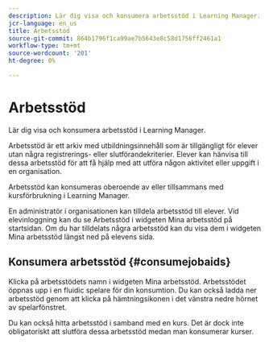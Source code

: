 ```yaml
---
description: Lär dig visa och konsumera arbetsstöd i Learning Manager.
jcr-language: en_us
title: Arbetsstöd
source-git-commit: 864b1796f1ca99ae7b5643e8c58d1756ff2461a1
workflow-type: tm+mt
source-wordcount: '201'
ht-degree: 0%

---
```




# Arbetsstöd

Lär dig visa och konsumera arbetsstöd i Learning Manager.

Arbetsstöd är ett arkiv med utbildningsinnehåll som är tillgängligt för elever utan några registrerings- eller slutförandekriterier. Elever kan hänvisa till dessa arbetsstöd för att få hjälp med att utföra någon aktivitet eller uppgift i en organisation.

Arbetsstöd kan konsumeras oberoende av eller tillsammans med kursförbrukning i Learning Manager.

En administratör i organisationen kan tilldela arbetsstöd till elever. Vid elevinloggning kan du se Arbetsstöd i widgeten Mina arbetsstöd på startsidan. Om du har tilldelats några arbetsstöd kan du visa dem i widgeten Mina arbetsstöd längst ned på elevens sida.

## Konsumera arbetsstöd {#consumejobaids}

Klicka på arbetsstödets namn i widgeten Mina arbetsstöd. Arbetsstödet öppnas upp i en fluidic spelare för din konsumtion. Du kan också ladda ner arbetsstöd genom att klicka på hämtningsikonen i det vänstra nedre hörnet av spelarfönstret.

Du kan också hitta arbetsstöd i samband med en kurs. Det är dock inte obligatoriskt att slutföra dessa arbetsstöd medan man konsumerar kurser.
